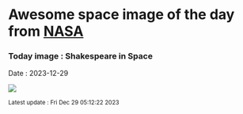 
# Awesome space image of the day from [NASA](https://api.nasa.gov/)

### Today image : Shakespeare in Space
Date : 2023-12-29

![](https://apod.nasa.gov/apod/image/2312/STScI-UranusJWSTcrop.png)

<small>Latest update : Fri Dec 29 05:12:22 2023</small>
        